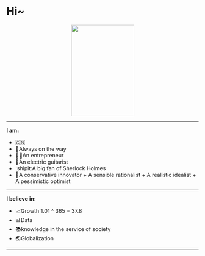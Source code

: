 # Hi~
<p align="center">
  <img width="165" height="240" src="https://media.giphy.com/media/JQ54sqhIDXohG/giphy.gif">
</p>

- -----------------------------------------------------------------------------------------------------
**I am:**

- :cn:
- 🚶Always on the way
- :technologist:An entrepreneur 
- 🎸An electric guitarist
- :shipit:A big fan of Sherlock Holmes
- 🤔A conservative innovator + A sensible rationalist + A realistic idealist + A pessimistic optimist 
- -----------------------------------------------------------------------------------------------------
**I believe in:**

- 📈Growth 1.01 ^ 365 = 37.8 
- :bar_chart:Data
- 📚knowledge in the service of society
- :earth_asia:Globalization
- -----------------------------------------------------------------------------------------------------
